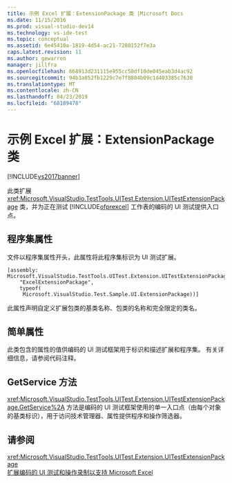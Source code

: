 ```yaml
---
title: 示例 Excel 扩展：ExtensionPackage 类 |Microsoft Docs
ms.date: 11/15/2016
ms.prod: visual-studio-dev14
ms.technology: vs-ide-test
ms.topic: conceptual
ms.assetid: 6e45410a-1819-4d54-ac21-7280152f7e3a
caps.latest.revision: 11
ms.author: gewarren
manager: jillfra
ms.openlocfilehash: 668913d231115e955cc50df10de045eab3d4ac92
ms.sourcegitcommit: 94b3a052fb1229c7e7f8804b09c1d403385c7630
ms.translationtype: MT
ms.contentlocale: zh-CN
ms.lasthandoff: 04/23/2019
ms.locfileid: "68189478"
---
```

# <a name="sample-excel-extension-extensionpackage-class"></a>示例 Excel 扩展：ExtensionPackage 类
[!INCLUDE[vs2017banner](../includes/vs2017banner.md)]

此类扩展 <xref:Microsoft.VisualStudio.TestTools.UITest.Extension.UITestExtensionPackage> 类，并为正在测试 [!INCLUDE[ofprexcel](../includes/ofprexcel-md.md)] 工作表的编码的 UI 测试提供入口点。  
  
## <a name="assembly-attribute"></a>程序集属性  
 文件以程序集属性开头，此属性将此程序集标识为 UI 测试扩展。  
  
```  
[assembly: Microsoft.VisualStudio.TestTools.UITest.Extension.UITestExtensionPackage(  
    "ExcelExtensionPackage",  
    typeof(  
     Microsoft.VisualStudio.Test.Sample.UI.ExtensionPackage))]  
```  
  
 此属性声明自定义扩展包类的基类名称、包类的名称和完全限定的类名。  
  
## <a name="simple-properties"></a>简单属性  
 此类包含的属性的值供编码的 UI 测试框架用于标识和描述扩展和程序集。 有关详细信息，请参阅代码注释。  
  
## <a name="getservice-method"></a>GetService 方法  
 <xref:Microsoft.VisualStudio.TestTools.UITest.Extension.UITestExtensionPackage.GetService%2A> 方法是编码的 UI 测试框架使用的单一入口点（由每个对象的基类标识），用于访问技术管理器、属性提供程序和操作筛选器。  
  
## <a name="see-also"></a>请参阅  
 <xref:Microsoft.VisualStudio.TestTools.UITest.Extension.UITestExtensionPackage>   
 [扩展编码的 UI 测试和操作录制以支持 Microsoft Excel](../test/extending-coded-ui-tests-and-action-recordings-to-support-microsoft-excel.md)
